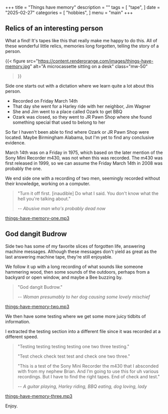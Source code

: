 +++
title = "Things have memory"
description = ""
tags = [
    "tape",
]
date = "2025-02-27"
categories = [
    "hobbies",
]
menu = "main"
+++

## Relics of an interesting person

What a find!  It's tapes like this that really make me happy to do this.  All of these wonderful little relics, memories long forgotten, telling the story of a person.

{{< figure
    src="https://content.renderorange.com/images/things-have-memory.jpg"
    alt="A microcassette sitting on a desk"
    class="mw-50"
>}}

Side one starts out with a dictation where we learn quite a lot about this person.

- Recorded on Friday March 14th
- That day she went for a Harley ride with her neighbor, Jim Wagner
- She and Jim went to a place called Ozark to get BBQ
- Ozark was closed, so they went to JR Pawn Shop where she found something special that used to belong to her

So far I haven't been able to find where Ozark or JR Pawn Shop were located.  Maybe Birmingham Alabama, but I'm yet to find any conclusive evidence.

March 14th was on a Friday in 1975, which based on the later mention of the Sony Mini Recorder m430, was not when this was recorded.  The m430 was first released in 1999, so we can assume the Friday March 14th in 2008 was probably the one.

We end side one with a recording of two men, seemingly recorded without their knowledge, working on a computer.

> "Turn it off first.  [inaudible]  Do what I said.  You don't know what the hell you're talking about."
> 
> *-- Abusive man who's probably dead now*

[things-have-memory-one.mp3](https://content.renderorange.com/audio/microcassettes/things-have-memory-one.mp3)

## God dangit Budrow

Side two has some of my favorite slices of forgotten life, answering machine messages.  Although these messages don't yield as great as the last answering machine tape, they're still enjoyable.

We follow it up with a long recording of what sounds like someone hammering wood, then some sounds of the outdoors, perhaps from a backyard or open window, and maybe a Bee buzzing by.

> "God dangit Budrow."
> 
> *-- Woman presumably to her dog causing some lovely mischief*

[things-have-memory-two.mp3](https://content.renderorange.com/audio/microcassettes/things-have-memory-two.mp3)

We then have some testing where we get some more juicy tidbits of information.

I extracted the testing section into a different file since it was recorded at a different speed.

> "Testing testing testing testing one two three testing."
> 
> "Test check check test test and check one two three."
> 
> "This is a test of the Sony Mini Recorder the m430 that I absconded with from my nephew Brian.  And I’m going to use this for uh various recordings.   But I have to find the right tapes.  End of check and test."
>
> *-- A guitar playing, Harley riding, BBQ eating, dog loving, lady*

[things-have-memory-three.mp3](https://content.renderorange.com/audio/microcassettes/things-have-memory-three.mp3)

Enjoy.
